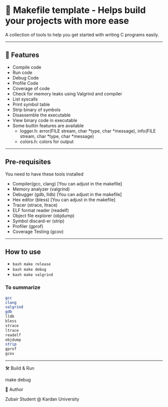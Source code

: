 # 🔧 Makefile template - Helps build your projects with more ease

A collection of tools to help you get started with writing C programs easily.

---

## 🚀 Features

- Compile code
- Run code
- Debug Code
- Profile Code
- Coverage of code
- Check for memory leaks using Valgrind and compiler
- List syscalls
- Print symbol table
- Strip binary of symbols
- Disassemble the executable
- View binary code in executable
- Some builtin features are available
  - logger.h: error(FILE stream, char *type, char *message), info(FILE stream, char *type, char *message)
  - colors.h: colors for output


---

## Pre-requisites

You need to have these tools installed

- Compiler(gcc, clang) [You can adjust in the makefile]
- Memory analyzer (valgrind)
- Debugger (gdb, lldb) [You can adjust in the makefile]
- Hex editor (bless) [You can adjust in the makefile]
- Tracer (strace, ltrace)
- ELF format reader (readelf)
- Object file explorer (objdump)
- Symbol discard-er (strip)
- Profiler (gprof)
- Coverage Testing (gcov)

---

## How to use

* ```bash make release```
* ```bash make debug```
* ```bash make valgrind```





### To summarize

```bash
gcc
clang
valgrind
gdb
lldb
bless
strace
ltrace
readelf
objdump
strip
gprof
gcov
```
---

🛠️ Build & Run

make debug

👤 Author

Zubair
Student @ Kardan University
